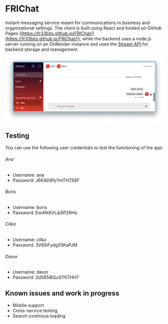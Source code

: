 # FRIChat

Instant messaging service meant for communications in business and organizational settings. The client is built using React and hosted on GitHub Pages ([https://fr33bits.github.io/FRIChat/](https://fr33bits.github.io/FRIChat/)), while the backend uses a node.js server running on an OnRender instance and uses the [Stream API](https://getstream.io/chat/) for backend storage and management.

![Demo](./demo_main.png)

## Testing

You can use the following user credentials to test the functioning of the app:

###### Ana

- Username: ana
- Password: J66AD6fyYmTH7S6F

###### Boris

- Username: boris
- Password: Ew4fk6VLip5P26Hs

###### Cilka

- Username: cilka
- Password: 3V65iFydg55KaPJM

###### Davor

- Username: davor
- Password: 2d585i8QuSYK7HH7

## Known issues and work in progress

- Mobile support
- Cross-service texting
- Search continous loading
